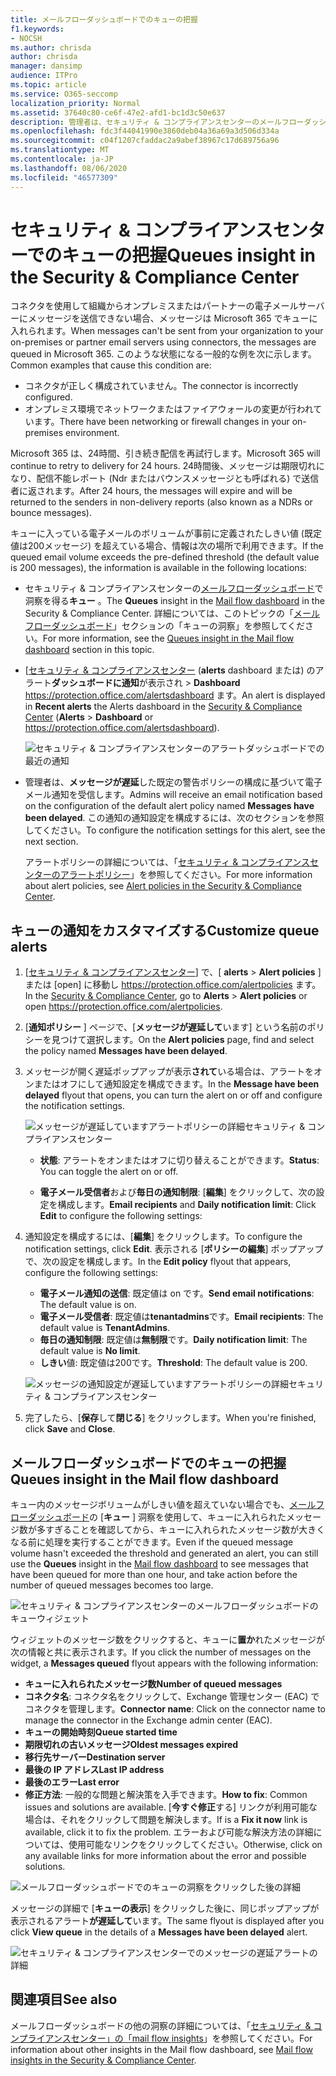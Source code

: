 ```yaml
---
title: メールフローダッシュボードでのキューの把握
f1.keywords:
- NOCSH
ms.author: chrisda
author: chrisda
manager: dansimp
audience: ITPro
ms.topic: article
ms.service: O365-seccomp
localization_priority: Normal
ms.assetid: 37640c80-ce6f-47e2-afd1-bc1d3c50e637
description: 管理者は、セキュリティ & コンプライアンスセンターのメールフローダッシュボードにあるキューウィジェットを使用して、送信コネクタを介して社内組織またはパートナー組織への失敗したメールフローを監視する方法を学習できます。
ms.openlocfilehash: fdc3f44041990e3860deb04a36a69a3d506d334a
ms.sourcegitcommit: c04f1207cfaddac2a9abef38967c17d689756a96
ms.translationtype: MT
ms.contentlocale: ja-JP
ms.lasthandoff: 08/06/2020
ms.locfileid: "46577309"
---
```

# <a name="queues-insight-in-the-security--compliance-center"></a><span data-ttu-id="feccc-103">セキュリティ & コンプライアンスセンターでのキューの把握</span><span class="sxs-lookup"><span data-stu-id="feccc-103">Queues insight in the Security & Compliance Center</span></span>

<span data-ttu-id="feccc-104">コネクタを使用して組織からオンプレミスまたはパートナーの電子メールサーバーにメッセージを送信できない場合、メッセージは Microsoft 365 でキューに入れられます。</span><span class="sxs-lookup"><span data-stu-id="feccc-104">When messages can't be sent from your organization to your on-premises or partner email servers using connectors, the messages are queued in Microsoft 365.</span></span> <span data-ttu-id="feccc-105">このような状態になる一般的な例を次に示します。</span><span class="sxs-lookup"><span data-stu-id="feccc-105">Common examples that cause this condition are:</span></span>

- <span data-ttu-id="feccc-106">コネクタが正しく構成されていません。</span><span class="sxs-lookup"><span data-stu-id="feccc-106">The connector is incorrectly configured.</span></span>
- <span data-ttu-id="feccc-107">オンプレミス環境でネットワークまたはファイアウォールの変更が行われています。</span><span class="sxs-lookup"><span data-stu-id="feccc-107">There have been networking or firewall changes in your on-premises environment.</span></span>

<span data-ttu-id="feccc-108">Microsoft 365 は、24時間、引き続き配信を再試行します。</span><span class="sxs-lookup"><span data-stu-id="feccc-108">Microsoft 365 will continue to retry to delivery for 24 hours.</span></span> <span data-ttu-id="feccc-109">24時間後、メッセージは期限切れになり、配信不能レポート (Ndr またはバウンスメッセージとも呼ばれる) で送信者に返されます。</span><span class="sxs-lookup"><span data-stu-id="feccc-109">After 24 hours, the messages will expire and will be returned to the senders in non-delivery reports (also known as a NDRs or bounce messages).</span></span>

<span data-ttu-id="feccc-110">キューに入っている電子メールのボリュームが事前に定義されたしきい値 (既定値は200メッセージ) を超えている場合、情報は次の場所で利用できます。</span><span class="sxs-lookup"><span data-stu-id="feccc-110">If the queued email volume exceeds the pre-defined threshold (the default value is 200 messages), the information is available in the following locations:</span></span>

- <span data-ttu-id="feccc-111">セキュリティ & コンプライアンスセンターの[メールフローダッシュボード](mail-flow-insights-v2.md)で洞察を得る**キュー** 。</span><span class="sxs-lookup"><span data-stu-id="feccc-111">The **Queues** insight in the [Mail flow dashboard](mail-flow-insights-v2.md) in the Security & Compliance Center.</span></span> <span data-ttu-id="feccc-112">詳細については、このトピックの「[メールフローダッシュボード](#queues-insight-in-the-mail-flow-dashboard)」セクションの「キューの洞察」を参照してください。</span><span class="sxs-lookup"><span data-stu-id="feccc-112">For more information, see the [Queues insight in the Mail flow dashboard](#queues-insight-in-the-mail-flow-dashboard) section in this topic.</span></span>
  
- <span data-ttu-id="feccc-113">[[セキュリティ & コンプライアンスセンター](https://protection.office.com) (**alerts** dashboard または) のアラート**ダッシュボードに通知**が表示され \> **Dashboard** <https://protection.office.com/alertsdashboard> ます。</span><span class="sxs-lookup"><span data-stu-id="feccc-113">An alert is displayed in **Recent alerts** the Alerts dashboard in the [Security & Compliance Center](https://protection.office.com) (**Alerts** \> **Dashboard** or <https://protection.office.com/alertsdashboard>).</span></span>

  ![セキュリティ & コンプライアンスセンターのアラートダッシュボードでの最近の通知](../../media/mfi-queued-messages-alert.png)

- <span data-ttu-id="feccc-115">管理者は、**メッセージが遅延**した既定の警告ポリシーの構成に基づいて電子メール通知を受信します。</span><span class="sxs-lookup"><span data-stu-id="feccc-115">Admins will receive an email notification based on the configuration of the default alert policy named **Messages have been delayed**.</span></span> <span data-ttu-id="feccc-116">この通知の通知設定を構成するには、次のセクションを参照してください。</span><span class="sxs-lookup"><span data-stu-id="feccc-116">To configure the notification settings for this alert, see the next section.</span></span>

  <span data-ttu-id="feccc-117">アラートポリシーの詳細については、「[セキュリティ & コンプライアンスセンターのアラートポリシー](../../compliance/alert-policies.md)」を参照してください。</span><span class="sxs-lookup"><span data-stu-id="feccc-117">For more information about alert policies, see [Alert policies in the Security & Compliance Center](../../compliance/alert-policies.md).</span></span>

## <a name="customize-queue-alerts"></a><span data-ttu-id="feccc-118">キューの通知をカスタマイズする</span><span class="sxs-lookup"><span data-stu-id="feccc-118">Customize queue alerts</span></span>

1. <span data-ttu-id="feccc-119">[[セキュリティ & コンプライアンスセンター](https://protection.office.com)] で、[ **alerts** \> **Alert policies** ] または [open] に移動し <https://protection.office.com/alertpolicies> ます。</span><span class="sxs-lookup"><span data-stu-id="feccc-119">In the [Security & Compliance Center](https://protection.office.com), go to **Alerts** \> **Alert policies** or open <https://protection.office.com/alertpolicies>.</span></span>

2. <span data-ttu-id="feccc-120">[**通知ポリシー** ] ページで、[**メッセージが遅延して**います] という名前のポリシーを見つけて選択します。</span><span class="sxs-lookup"><span data-stu-id="feccc-120">On the **Alert policies** page, find and select the policy named **Messages have been delayed**.</span></span>

3. <span data-ttu-id="feccc-121">メッセージが開く遅延ポップアップが表示**されて**いる場合は、アラートをオンまたはオフにして通知設定を構成できます。</span><span class="sxs-lookup"><span data-stu-id="feccc-121">In the **Message have been delayed** flyout that opens, you can turn the alert on or off and configure the notification settings.</span></span>

   ![メッセージが遅延していますアラートポリシーの詳細セキュリティ & コンプライアンスセンター](../../media/mfi-queued-messages-alert-policy.png)

   - <span data-ttu-id="feccc-123">**状態**: アラートをオンまたはオフに切り替えることができます。</span><span class="sxs-lookup"><span data-stu-id="feccc-123">**Status**: You can toggle the alert on or off.</span></span>

   - <span data-ttu-id="feccc-124">**電子メール受信者**および**毎日の通知制限**: [**編集**] をクリックして、次の設定を構成します。</span><span class="sxs-lookup"><span data-stu-id="feccc-124">**Email recipients** and **Daily notification limit**: Click **Edit** to configure the following settings:</span></span>

4. <span data-ttu-id="feccc-125">通知設定を構成するには、[**編集**] をクリックします。</span><span class="sxs-lookup"><span data-stu-id="feccc-125">To configure the notification settings, click **Edit**.</span></span> <span data-ttu-id="feccc-126">表示される [**ポリシーの編集**] ポップアップで、次の設定を構成します。</span><span class="sxs-lookup"><span data-stu-id="feccc-126">In the **Edit policy** flyout that appears, configure the following settings:</span></span>

   - <span data-ttu-id="feccc-127">**電子メール通知の送信**: 既定値は on です。</span><span class="sxs-lookup"><span data-stu-id="feccc-127">**Send email notifications**: The default value is on.</span></span>
   - <span data-ttu-id="feccc-128">**電子メール受信者**: 既定値は**tenantadmins**です。</span><span class="sxs-lookup"><span data-stu-id="feccc-128">**Email recipients**: The default value is **TenantAdmins**.</span></span>
   - <span data-ttu-id="feccc-129">**毎日の通知制限**: 既定値は**無制限**です。</span><span class="sxs-lookup"><span data-stu-id="feccc-129">**Daily notification limit**: The default value is **No limit**.</span></span>
   - <span data-ttu-id="feccc-130">**しきい**値: 既定値は200です。</span><span class="sxs-lookup"><span data-stu-id="feccc-130">**Threshold**: The default value is 200.</span></span>

   ![メッセージの通知設定が遅延していますアラートポリシーの詳細セキュリティ & コンプライアンスセンター](../../media/mfi-queued-messages-alert-policy-notification-settings.png)

5. <span data-ttu-id="feccc-132">完了したら、[**保存**して**閉じる**] をクリックします。</span><span class="sxs-lookup"><span data-stu-id="feccc-132">When you're finished, click **Save** and **Close**.</span></span>

## <a name="queues-insight-in-the-mail-flow-dashboard"></a><span data-ttu-id="feccc-133">メールフローダッシュボードでのキューの把握</span><span class="sxs-lookup"><span data-stu-id="feccc-133">Queues insight in the Mail flow dashboard</span></span>

<span data-ttu-id="feccc-134">キュー内のメッセージボリュームがしきい値を超えていない場合でも、[メールフローダッシュボード](mail-flow-insights-v2.md)の [**キュー** ] 洞察を使用して、キューに入れられたメッセージ数が多すぎることを確認してから、キューに入れられたメッセージ数が大きくなる前に処理を実行することができます。</span><span class="sxs-lookup"><span data-stu-id="feccc-134">Even if the queued message volume hasn't exceeded the threshold and generated an alert, you can still use the **Queues** insight in the [Mail flow dashboard](mail-flow-insights-v2.md) to see messages that have been queued for more than one hour, and take action before the number of queued messages becomes too large.</span></span>

![セキュリティ & コンプライアンスセンターのメールフローダッシュボードのキューウィジェット](../../media/mfi-queues-widget.png)

<span data-ttu-id="feccc-136">ウィジェットのメッセージ数をクリックすると、キューに**置か**れたメッセージが次の情報と共に表示されます。</span><span class="sxs-lookup"><span data-stu-id="feccc-136">If you click the number of messages on the widget, a **Messages queued** flyout appears with the following information:</span></span>

- <span data-ttu-id="feccc-137">**キューに入れられたメッセージ数**</span><span class="sxs-lookup"><span data-stu-id="feccc-137">**Number of queued messages**</span></span>
- <span data-ttu-id="feccc-138">**コネクタ名**: コネクタ名をクリックして、Exchange 管理センター (EAC) でコネクタを管理します。</span><span class="sxs-lookup"><span data-stu-id="feccc-138">**Connector name**: Click on the connector name to manage the connector in the Exchange admin center (EAC).</span></span>
- <span data-ttu-id="feccc-139">**キューの開始時刻**</span><span class="sxs-lookup"><span data-stu-id="feccc-139">**Queue started time**</span></span>
- <span data-ttu-id="feccc-140">**期限切れの古いメッセージ**</span><span class="sxs-lookup"><span data-stu-id="feccc-140">**Oldest messages expired**</span></span>
- <span data-ttu-id="feccc-141">**移行先サーバー**</span><span class="sxs-lookup"><span data-stu-id="feccc-141">**Destination server**</span></span>
- <span data-ttu-id="feccc-142">**最後の IP アドレス**</span><span class="sxs-lookup"><span data-stu-id="feccc-142">**Last IP address**</span></span>
- <span data-ttu-id="feccc-143">**最後のエラー**</span><span class="sxs-lookup"><span data-stu-id="feccc-143">**Last error**</span></span>
- <span data-ttu-id="feccc-144">**修正方法**: 一般的な問題と解決策を入手できます。</span><span class="sxs-lookup"><span data-stu-id="feccc-144">**How to fix**: Common issues and solutions are available.</span></span> <span data-ttu-id="feccc-145">[**今すぐ修正**する] リンクが利用可能な場合は、それをクリックして問題を解決します。</span><span class="sxs-lookup"><span data-stu-id="feccc-145">If is a **Fix it now** link is available, click it to fix the problem.</span></span> <span data-ttu-id="feccc-146">エラーおよび可能な解決方法の詳細については、使用可能なリンクをクリックしてください。</span><span class="sxs-lookup"><span data-stu-id="feccc-146">Otherwise, click on any available links for more information about the error and possible solutions.</span></span>

![メールフローダッシュボードでのキューの洞察をクリックした後の詳細](../../media/mfi-queues-details.png)

<span data-ttu-id="feccc-148">メッセージの詳細で [**キューの表示**] をクリックした後に、同じポップアップが表示されるアラート**が遅延して**います。</span><span class="sxs-lookup"><span data-stu-id="feccc-148">The same flyout is displayed after you click **View queue** in the details of a **Messages have been delayed** alert.</span></span>

![セキュリティ & コンプライアンスセンターでのメッセージの遅延アラートの詳細](../../media/mfi-queued-messages-alert-details.png)

## <a name="see-also"></a><span data-ttu-id="feccc-150">関連項目</span><span class="sxs-lookup"><span data-stu-id="feccc-150">See also</span></span>

<span data-ttu-id="feccc-151">メールフローダッシュボードの他の洞察の詳細については、「[セキュリティ & コンプライアンスセンター」の「mail flow insights](mail-flow-insights-v2.md)」を参照してください。</span><span class="sxs-lookup"><span data-stu-id="feccc-151">For information about other insights in the Mail flow dashboard, see [Mail flow insights in the Security & Compliance Center](mail-flow-insights-v2.md).</span></span>
